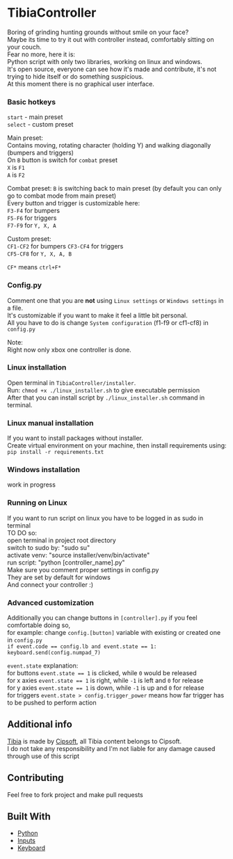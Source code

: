 # TibiaController

Boring of grinding hunting grounds without smile on your face?  
Maybe its time to try it out with controller instead, comfortably sitting on your couch.  
Fear no more, here it is:  
Python script with only two libraries, working on linux and windows.  
It's open source, everyone can see how it's made and contribute, it's not trying to hide itself or do something suspicious.  
At this moment there is no graphical user interface.  

### Basic hotkeys
```start``` - main preset  
```select``` - custom preset  

Main preset:  
Contains moving, rotating character (holding Y) and walking diagonally (bumpers and triggers)  
On ```B``` button is switch for ```combat``` preset  
```X``` is ```F1```  
```A``` is ```F2```  

Combat preset:
```B``` is switching back to main preset (by default you can only go to combat mode from main preset)  
Every button and trigger is customizable here:  
```F3-F4``` for bumpers  
```F5-F6``` for triggers  
```F7-F9``` for ```Y, X, A```  

Custom preset:  
```CF1-CF2``` for bumpers
```CF3-CF4``` for triggers  
```CF5-CF8``` for ```Y, X, A, B```

```CF*``` means ```ctrl+F*```

### Config.py
Comment one that you are **not** using ```Linux settings``` or ```Windows settings``` in a file.  
It's customizable if you want to make it feel a little bit personal.  
All you have to do is change ```System configuration``` (f1-f9 or cf1-cf8) in ```config.py```  
  
Note:  
Right now only xbox one controller is done.

### Linux installation

Open terminal in ```TibiaController/installer```.  
Run: ```chmod +x ./linux_installer.sh``` to give executable permission  
After that you can install script by ```./linux_installer.sh``` command in terminal.  

### Linux manual installation

If you want to install packages without installer.  
Create virtual environment on your machine, then install requirements using:
```pip install -r requirements.txt```  

### Windows installation  
work in progress

### Running on Linux
If you want to run script on linux you have to be logged in as sudo in terminal  
TO DO so:  
open terminal in project root directory  
switch to sudo by: "sudo su"  
activate venv: "source installer/venv/bin/activate"  
run script: "python [controller_name].py"  
Make sure you comment proper settings in config.py  
They are set by default for windows  
And connect your controller :)  

### Advanced customization

Additionally you can change buttons in ```[controller].py``` if you feel comfortable doing so,  
for example: change ```config.[button]``` variable with existing or created one in ```config.py```  
```if event.code == config.lb and event.state == 1:```  
     ```keyboard.send(config.numpad_7)```  

```event.state``` explanation:  
for buttons ```event.state == 1``` is clicked, while ```0``` would be released  
for x axies ```event.state == 1``` is right, while ```-1``` is left and ```0``` for release  
for y axies ```event.state == 1``` is down, while ```-1``` is up and ```0``` for release  
for triggers ```event.state > config.trigger_power``` means how far trigger has to be pushed to perform action  
 

## Additional info  
[Tibia](https://www.tibia.com/news/?subtopic=latestnews) is made by [Cipsoft](https://www.cipsoft.com/index.php/en/), all Tibia content belongs to Cipsoft.  
I do not take any responsibility and I'm not liable for any damage caused through use of this script  

## Contributing
Feel free to fork project and make pull requests

## Built With

* [Python](https://www.python.org/)
* [Inputs](https://github.com/zeth/inputs)
* [Keyboard](https://github.com/boppreh/keyboard)
